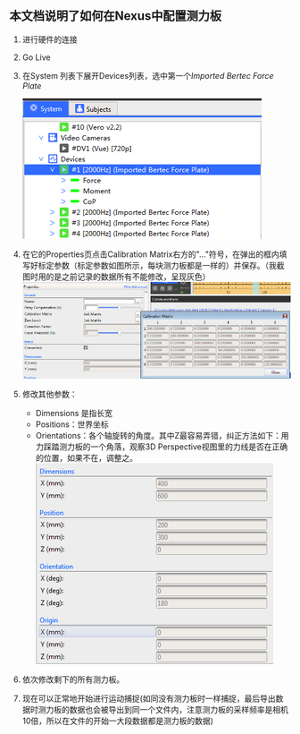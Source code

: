 ## 本文档说明了如何在Nexus中配置测力板
1. 进行硬件的连接
2. Go Live
3. 在System 列表下展开Devices列表，选中第一个*Imported Bertec Force Plate*

    ![img](select-plate.PNG)
    
4. 在它的Properties页点击Calibration Matrix右方的"..."符号，在弹出的框内填写好标定参数（标定参数如图所示，每块测力板都是一样的）并保存。（我截图时用的是之前记录的数据所有不能修改，呈现灰色）
    ![img](calibration-matrix.PNG)
5. 修改其他参数：
    - Dimensions 是指长宽
    - Positions：世界坐标
    - Orientations：各个轴旋转的角度。其中Z最容易弄错，纠正方法如下：用力踩踏测力板的一个角落，观察3D Perspective视图里的力线是否在正确的位置，如果不在，调整之。
    ![img](plate-parameters.PNG)
6. 依次修改剩下的所有测力板。
7. 现在可以正常地开始进行运动捕捉(如同没有测力板时一样捕捉，最后导出数据时测力板的数据也会被导出到同一个文件内，注意测力板的采样频率是相机10倍，所以在文件的开始一大段数据都是测力板的数据)